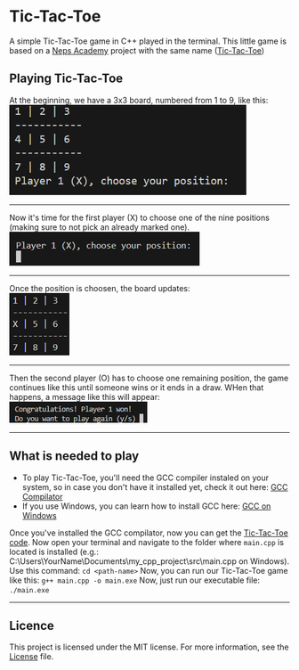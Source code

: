 # Tic-Tac-Toe
A simple Tic-Tac-Toe game in C++ played in the terminal. This little game is based on a [Neps Academy](https://neps.academy/br/dashboard) project with the same name ([Tic-Tac-Toe](https://neps.academy/project/22))

## Playing Tic-Tac-Toe
At the beginning, we have a 3x3 board, numbered from 1 to 9, like this:
![board](assets/insidegame.png)

---

Now it's time for the first player (X) to choose one of the nine positions (making sure to not pick an already marked one). <br />
![choose](assets/choosing.png)

---

Once the position is choosen, the board updates: <br />
![newboard](assets/newboard.png)

---

Then the second player (O) has to choose one remaining position, the game continues like this until someone wins or it ends in a draw. WHen that happens, a message like this will appear: <br />
![final](assets/winmessage.png)

---

## What is needed to play
- To play Tic-Tac-Toe, you'll need the GCC compiler instaled on your system, so in case you don't have it installed yet, check it out here: [GCC Compilator](https://gcc.gnu.org/install/)
- If you use Windows, you can learn how to install GCC here: [GCC on Windows](https://gcc.gnu.org/install/binaries.html)

Once you've installed the GCC compilator, now you can get the [Tic-Tac-Toe code](https://raw.githubusercontent.com/vitor-ash/tic-tac-toe/refs/heads/main/main.cpp). Now open your terminal and navigate to the folder where ```main.cpp``` is located is installed (e.g.: C:\Users\YourName\Documents\my_cpp_project\src\main.cpp on Windows). Use this command:
```cd <path-name>```
Now, you can run our Tic-Tac-Toe game like this:
```g++ main.cpp -o main.exe```
Now, just run our executable file:
```./main.exe```

---

## Licence
This project is licensed under the MIT license. For more information, see the [License](LICENSE) file.